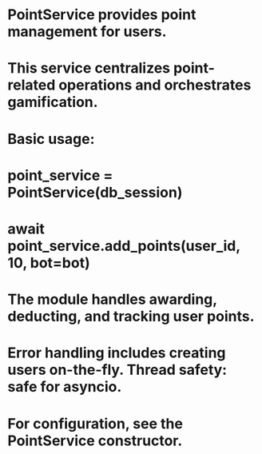 # PointService provides point management for users.
#
# This service centralizes point-related operations and orchestrates gamification.
#
# Basic usage:
#
#   point_service = PointService(db_session)
#   await point_service.add_points(user_id, 10, bot=bot)
#
# The module handles awarding, deducting, and tracking user points.
# Error handling includes creating users on-the-fly. Thread safety: safe for asyncio.
#
# For configuration, see the PointService constructor.
